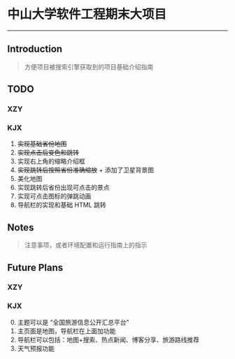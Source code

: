 # 中山大学软件工程期末大项目

---

## Introduction
> 方便项目被搜索引擎获取到的项目基础介绍指南

## TODO

### XZY

### KJX

1. ~~实现基础省份地图~~
2. ~~实现点击后变色和跳转~~
3. 实现右上角的缩略介绍框
4. ~~实现跳转后按照省份准确缩放~~ + 添加了卫星背景图
5. 美化地图
6. 实现跳转后省份出现可点击的景点
7. 实现可点击图标的弹跳动画
8. 导航栏的实现和基础 HTML 跳转

## Notes
> 注意事项，或者环境配置和运行指南上的指示

## Future Plans

### XZY



### KJX

0. 主题可以是 “全国旅游信息公开汇总平台”
1. 主页面是地图，导航栏在上面加功能
2. 导航栏可以包括：地图+搜索、热点新闻、博客分享、旅游路线推荐
3. 天气预报功能 